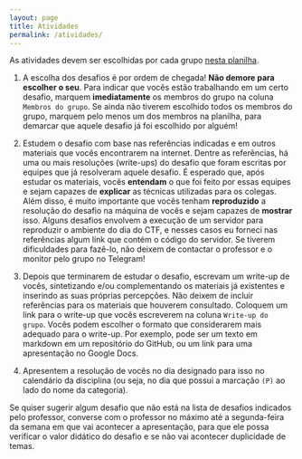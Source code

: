 ```yaml
---
layout: page
title: Atividades
permalink: /atividades/
---
```


As atividades devem ser escolhidas por cada grupo [nesta planilha](https://docs.google.com/spreadsheets/d/1YRd4UWz4dbQmfEXmG74fhMNZ5kfziQjwIiVbDuroqiI/edit?usp=sharing).

1. A escolha dos desafios é por ordem de chegada! **Não demore para escolher o seu**. Para indicar que vocês estão trabalhando em um certo desafio, marquem **imediatamente** os membros do grupo na coluna `Membros do grupo`. Se ainda não tiverem escolhido todos os membros do grupo, marquem pelo menos um dos membros na planilha, para demarcar que aquele desafio já foi escolhido por alguém!

2. Estudem o desafio com base nas referências indicadas e em outros materiais que vocês encontrarem na internet. Dentre as referências, há uma ou mais resoluções (write-ups) do desafio que foram escritas por equipes que já resolveram aquele desafio. É esperado que, após estudar os materiais, vocês **entendam** o que foi feito por essas equipes e sejam capazes de **explicar** as técnicas utilizadas para os colegas. Além disso, é muito importante que vocês tenham **reproduzido** a resolução do desafio na máquina de vocês e sejam capazes de **mostrar** isso. Alguns desafios envolvem a execução de um servidor para reproduzir o ambiente do dia do CTF, e nesses casos eu forneci nas referências algum link que contém o código do servidor. Se tiverem dificuldades para fazê-lo, não deixem de contactar o professor e o monitor pelo grupo no Telegram!

3. Depois que terminarem de estudar o desafio, escrevam um write-up de vocês, sintetizando e/ou complementando os materiais já existentes e inserindo as suas próprias percepções. Não deixem de incluir referências para os materiais que houverem consultado. Coloquem um link para o write-up que vocês escreverem na coluna `Write-up do grupo`. Vocês podem escolher o formato que considerarem mais adequado para o write-up. Por exemplo, pode ser um texto em markdown em um repositório do GitHub, ou um link para uma apresentação no Google Docs.

4. Apresentem a resolução de vocês no dia designado para isso no calendário da disciplina (ou seja, no dia que possui a marcação `(P)` ao lado do nome da categoria).


Se quiser sugerir algum desafio que não está na lista de desafios indicados pelo professor, converse com o professor no máximo até a segunda-feira da semana em que vai acontecer a apresentação, para que ele possa verificar o valor didático do desafio e se não vai acontecer duplicidade de temas.
